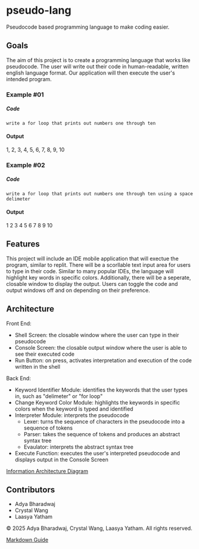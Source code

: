 # pseudo-lang
Pseudocode based programming language to make coding easier.

## Goals
The aim of this project is to create a programming language that works like pseudocode. The user will write out their code in human-readable, written english language format. Our application will then execute the user's intended program. 

### Example #01

##### Code
`write a for loop that prints out numbers one through ten`

#### Output
1, 2, 3, 4, 5, 6, 7, 8, 9, 10

### Example #02

##### Code
`write a for loop that prints out numbers one through ten using a space delimeter`

#### Output
1 2 3 4 5 6 7 8 9 10

## Features
This project will include an IDE mobile application that will exectue the program, similar to replit. There will be a scorllable text input area for users to type in their code. Similar to many popular IDEs, the language will highlight key words in specific colors. 
Additionally, there will be a seperate, closable window to display the output. Users can toggle the code and output windows off and on depending on their preference.

## Architecture
Front End:
  - Shell Screen: the closable window where the user can type in their pseudocode
  - Console Screen: the closable output window where the user is able to see their executed code
  - Run Button: on press, activates interpretation and execution of the code written in the shell
    
Back End:
  - Keyword Identifier Module: identifies the keywords that the user types in, such as "delimeter" or "for loop"
  - Change Keyword Color Module: highlights the keywords in specific colors when the keyword is typed and identified 
  - Interpreter Module: interprets the pseudocode
      - Lexer: turns the sequence of characters in the pseudocode into a sequence of tokens
      - Parser: takes the sequence of tokens and produces an abstract syntax tree 
      - Evaulator: interprets the abstract syntax tree
  - Execute Function: executes the user's interpreted pseudocode and displays output in the Console Screen

[Information Architecture Diagram](https://drive.google.com/file/d/1d2IKkDyWzLPYZAHCXZtWIXqcXWp2qCur/view?usp=sharing)

## Contributors
- Adya Bharadwaj
- Crystal Wang
- Laasya Yatham

&copy; 2025 Adya Bharadwaj, Crystal Wang, Laasya Yatham. All rights reserved.

[Markdown Guide](https://docs.github.com/en/get-started/writing-on-github/getting-started-with-writing-and-formatting-on-github/basic-writing-and-formatting-syntax)
